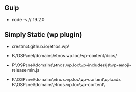 ## Gulp
* node -v // 19.2.0


## Simply Static (wp plugin)
* orestmat.github.io/etnos.wp/
* F:/OSPanel/domains/etnos.wp.loc/wp-content/docs/

* F:\OSPanel\domains\etnos.wp.loc\wp-includes\js\wp-emoji-release.min.js
* F:\OSPanel\domains\etnos.wp.loc\wp-content\uploads\
  F:\OSPanel\domains\etnos.wp.loc\wp-content\
